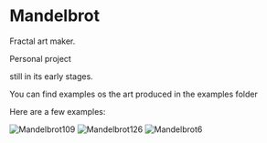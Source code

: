 # Mandelbrot
Fractal art maker.

Personal project

still in its early stages.

You can find examples os the art produced in the examples folder

Here are a few examples:

![Mandelbrot109](https://user-images.githubusercontent.com/36595070/121531273-2bdd6700-c9f6-11eb-9487-47901c77d75f.png)
![Mandelbrot126](https://user-images.githubusercontent.com/36595070/121531309-339d0b80-c9f6-11eb-938e-71b3ba3693da.png)
![Mandelbrot6](https://user-images.githubusercontent.com/36595070/121531243-24b65900-c9f6-11eb-83de-3ba763f3ec04.png)
